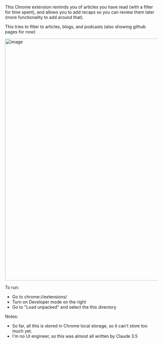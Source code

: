 This Chrome extension reminds you of articles you have read (with a filter for time spent), and allows you to add recaps so you can review them later (more functionality to add around that).

This tries to filter to articles, blogs, and podcasts (also showing github pages for now)

<img width="799" alt="image" src="https://github.com/user-attachments/assets/c501a467-9278-4784-8c63-6a65d05bbb32">




To run:
- Go to chrome://extensions/
- Turn on Developer mode on the right
- Go to "Load unpacked" and select the this directory

Notes:
- So far, all this is stored in Chrome local storage, so it can't store too much yet.
- I'm no UI engineer, so this was almost all written by Claude 3.5
